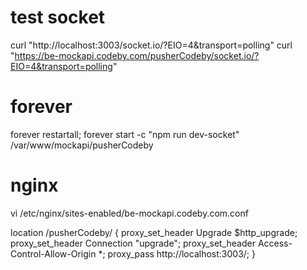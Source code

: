 # test socket 
curl "http://localhost:3003/socket.io/?EIO=4&transport=polling"
curl "https://be-mockapi.codeby.com/pusherCodeby/socket.io/?EIO=4&transport=polling"

# forever
forever restartall; forever start -c "npm run dev-socket" /var/www/mockapi/pusherCodeby

# nginx 
vi /etc/nginx/sites-enabled/be-mockapi.codeby.com.conf

location /pusherCodeby/ {
    proxy_set_header Upgrade $http_upgrade;
    proxy_set_header Connection "upgrade";
    proxy_set_header Access-Control-Allow-Origin *;
    proxy_pass   http://localhost:3003/;
}